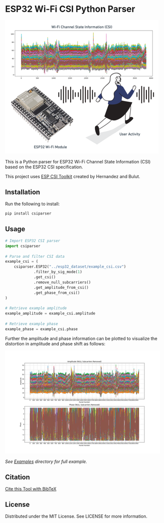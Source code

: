 # ESP32 Wi-Fi CSI Python Parser

<img src="https://raw.githubusercontent.com/RikeshMMM/ESP32-CSI-Python-Parser/main/examples/images/ESP32_walking_activity.png" width="500px">

This is a Python parser for ESP32 Wi-Fi Channel State Information (CSI) based on the ESP32 CSI specification.

This project uses [ESP CSI Toolkit](https://stevenmhernandez.github.io/ESP32-CSI-Tool/) created by Hernandez and Bulut.

## Installation

Run the following to install:

```python
pip install csiparser
```

## Usage

```python
# Import ESP32 CSI parser
import csiparser

# Parse and filter CSI data
example_csi = (
    csiparser.ESP32("../esp32_dataset/example_csi.csv")
             .filter_by_sig_mode(1)
             .get_csi()
             .remove_null_subcarriers()
             .get_amplitude_from_csi()
             .get_phase_from_csi()
)

# Retrieve example amplitude
example_amplitude = example_csi.amplitude

# Retrieve example phase 
example_phase = example_csi.phase
```
Further the amplitude and phase information can be plotted to visualize the distortion in amplitude and phase shift as follows:

![Example Amplitude and Phase Graph](https://raw.githubusercontent.com/RikeshMMM/ESP32-CSI-Python-Parser/main/examples/images/example_amplitude_and_phase_graph.png)

_See [Examples](./examples) directory for full example._

## Citation

[Cite this Tool with BibTeX](https://raw.githubusercontent.com/RikeshMMM/ESP32-CSI-Python-Parser/main/docs/bibtex/Touchless-Biometric-User-Authentication-Using-ESP32-WiFi-Module-Citation.bib)

## License
Distributed under the MIT License. See LICENSE for more information.
